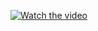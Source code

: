 [![Watch the video](https://img.youtube.com/vi/VIDEO_ID/hqdefault.jpg)]([https://www.youtube.com/watch?v=VIDEO_ID](https://www.youtube.com/watch?v=MoZRt9O_67c))

